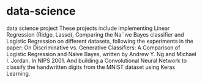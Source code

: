 # data-science
data science project
These projects include implementing Linear Regression (Ridge, Lasso), Comparing the Na¨ıve Bayes classifier and Logistic Regression on different datasets, following the experiments in the paper: On Discriminative vs. Generative Classifiers: A Comparison of Logistic
Regression and Naive Bayes, written by Andrew Y. Ng and Michael I. Jordan. In NIPS 2001. And building a Convolutional Neural Network to classify the handwritten digits from the MNIST dataset using Keras Learning.
